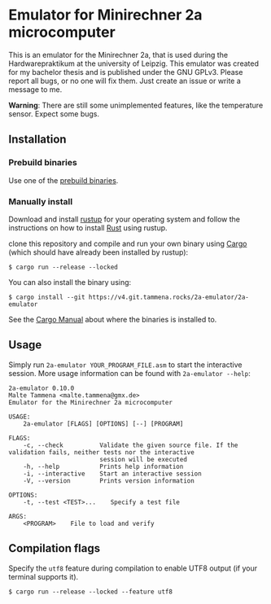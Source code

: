 
# Emulator for Minirechner 2a microcomputer

This is an emulator for the Minirechner 2a, that is used during the Hardwarepraktikum at the university of Leipzig. This emulator was created for my bachelor thesis and is published under the GNU GPLv3. Please report all bugs, or no one will fix them. Just create an issue or write a message to me.

**Warning**: There are still some unimplemented features, like the temperature sensor. Expect some bugs.

## Installation

### Prebuild binaries

Use one of the [prebuild binaries](https://v4.git.tammena.rocks/2a-emulator/2a-emulator/releases).

### Manually install

Download and install [rustup](https://rustup.rs/) for your operating system and follow the instructions on how to install [Rust](https://www.rust-lang.org/) using rustup.

clone this repository and compile and run your own binary using [Cargo](https://github.com/rust-lang/cargo) (which should have already been installed by rustup):
```console
$ cargo run --release --locked
```

You can also install the binary using:
```console
$ cargo install --git https://v4.git.tammena.rocks/2a-emulator/2a-emulator
```
See the [Cargo Manual](https://doc.rust-lang.org/cargo/commands/cargo-install.html?highlight=install#cargo-install) about where the binaries is installed to.

## Usage

Simply run `2a-emulator YOUR_PROGRAM_FILE.asm` to start the interactive session. More usage information can be found with `2a-emulator --help`:
```
2a-emulator 0.10.0
Malte Tammena <malte.tammena@gmx.de>
Emulator for the Minirechner 2a microcomputer

USAGE:
    2a-emulator [FLAGS] [OPTIONS] [--] [PROGRAM]

FLAGS:
    -c, --check          Validate the given source file. If the validation fails, neither tests nor the interactive
                         session will be executed
    -h, --help           Prints help information
    -i, --interactive    Start an interactive session
    -V, --version        Prints version information

OPTIONS:
    -t, --test <TEST>...    Specify a test file

ARGS:
    <PROGRAM>    File to load and verify
```

## Compilation flags

Specify the `utf8` feature during compilation to enable UTF8 output (if your terminal supports it).
```console
$ cargo run --release --locked --feature utf8
```
